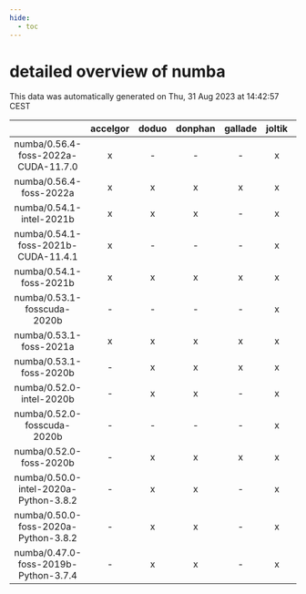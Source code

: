 ```yaml
---
hide:
  - toc
---
```


detailed overview of numba
==========================


This data was automatically generated on Thu, 31 Aug 2023 at 14:42:57 CEST  

| |accelgor|doduo|donphan|gallade|joltik|skitty|swalot|victini|
| :---: | :---: | :---: | :---: | :---: | :---: | :---: | :---: | :---: |
|numba/0.56.4-foss-2022a-CUDA-11.7.0|x|-|-|-|x|-|-|-|
|numba/0.56.4-foss-2022a|x|x|x|x|x|x|x|x|
|numba/0.54.1-intel-2021b|x|x|x|-|x|x|x|x|
|numba/0.54.1-foss-2021b-CUDA-11.4.1|x|-|-|-|x|-|-|-|
|numba/0.54.1-foss-2021b|x|x|x|x|x|x|x|x|
|numba/0.53.1-fosscuda-2020b|-|-|-|-|x|-|-|-|
|numba/0.53.1-foss-2021a|x|x|x|x|x|x|x|x|
|numba/0.53.1-foss-2020b|-|x|x|x|x|x|x|x|
|numba/0.52.0-intel-2020b|-|x|x|-|x|x|x|x|
|numba/0.52.0-fosscuda-2020b|-|-|-|-|x|-|-|-|
|numba/0.52.0-foss-2020b|-|x|x|x|x|x|x|x|
|numba/0.50.0-intel-2020a-Python-3.8.2|-|x|x|-|x|x|x|x|
|numba/0.50.0-foss-2020a-Python-3.8.2|-|x|x|-|x|x|x|x|
|numba/0.47.0-foss-2019b-Python-3.7.4|-|x|x|-|x|x|-|x|
